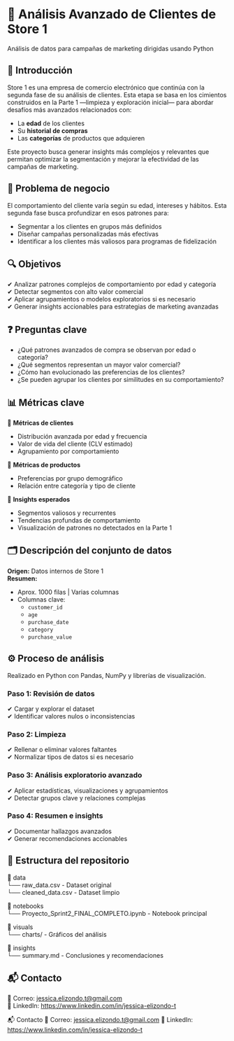 # 🛒 Análisis Avanzado de Clientes de Store 1  
Análisis de datos para campañas de marketing dirigidas usando Python

## 📌 Introducción  
Store 1 es una empresa de comercio electrónico que continúa con la segunda fase de su análisis de clientes. Esta etapa se basa en los cimientos construidos en la Parte 1 —limpieza y exploración inicial— para abordar desafíos más avanzados relacionados con:

- La **edad** de los clientes  
- Su **historial de compras**  
- Las **categorías** de productos que adquieren  

Este proyecto busca generar insights más complejos y relevantes que permitan optimizar la segmentación y mejorar la efectividad de las campañas de marketing.

## 🎯 Problema de negocio  
El comportamiento del cliente varía según su edad, intereses y hábitos. Esta segunda fase busca profundizar en esos patrones para:

- Segmentar a los clientes en grupos más definidos  
- Diseñar campañas personalizadas más efectivas  
- Identificar a los clientes más valiosos para programas de fidelización  

## 🔍 Objetivos  
✔ Analizar patrones complejos de comportamiento por edad y categoría  
✔ Detectar segmentos con alto valor comercial  
✔ Aplicar agrupamientos o modelos exploratorios si es necesario  
✔ Generar insights accionables para estrategias de marketing avanzadas  

## ❓ Preguntas clave  
- ¿Qué patrones avanzados de compra se observan por edad o categoría?  
- ¿Qué segmentos representan un mayor valor comercial?  
- ¿Cómo han evolucionado las preferencias de los clientes?  
- ¿Se pueden agrupar los clientes por similitudes en su comportamiento?  

## 📊 Métricas clave  

📌 **Métricas de clientes**  
- Distribución avanzada por edad y frecuencia  
- Valor de vida del cliente (CLV estimado)  
- Agrupamiento por comportamiento  

📌 **Métricas de productos**  
- Preferencias por grupo demográfico  
- Relación entre categoría y tipo de cliente  

📌 **Insights esperados**  
- Segmentos valiosos y recurrentes  
- Tendencias profundas de comportamiento  
- Visualización de patrones no detectados en la Parte 1  

## 🗂 Descripción del conjunto de datos  
**Origen:** Datos internos de Store 1  
**Resumen:**  
- Aprox. 1000 filas | Varias columnas  
- Columnas clave:  
  - `customer_id`  
  - `age`  
  - `purchase_date`  
  - `category`  
  - `purchase_value`

## ⚙️ Proceso de análisis  
Realizado en Python con Pandas, NumPy y librerías de visualización.

### Paso 1: Revisión de datos  
✔ Cargar y explorar el dataset  
✔ Identificar valores nulos o inconsistencias  

### Paso 2: Limpieza  
✔ Rellenar o eliminar valores faltantes  
✔ Normalizar tipos de datos si es necesario  

### Paso 3: Análisis exploratorio avanzado  
✔ Aplicar estadísticas, visualizaciones y agrupamientos  
✔ Detectar grupos clave y relaciones complejas  

### Paso 4: Resumen e insights  
✔ Documentar hallazgos avanzados  
✔ Generar recomendaciones accionables  

## 📁 Estructura del repositorio  
📂 data  
   └── raw_data.csv - Dataset original  
   └── cleaned_data.csv - Dataset limpio  

📂 notebooks  
   └── Proyecto_Sprint2_FINAL_COMPLETO.ipynb - Notebook principal  

📂 visuals  
   └── charts/ - Gráficos del análisis  

📂 insights  
   └── summary.md - Conclusiones y recomendaciones  

## 📬 Contacto  
📧 Correo: jessica.elizondo.t@gmail.com  
🔗 LinkedIn: https://www.linkedin.com/in/jessica-elizondo-t


📬 Contacto
📧 Correo: jessica.elizondo.t@gmail.com
🔗 LinkedIn: https://www.linkedin.com/in/jessica-elizondo-t
